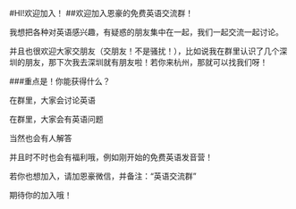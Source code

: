 
#HI!欢迎加入！
##欢迎加入恩豪的免费英语交流群！

我想把各种对英语感兴趣，有疑惑的朋友集中在一起，我们一起交流一起讨论。

并且也很欢迎大家交朋友（交朋友！不是骚扰！），比如说我在群里认识了几个深圳的朋友，那下次我去深圳就有朋友啦！若你来杭州，那就可以找我们呀！

###重点是！你能获得什么？

在群里，大家会讨论英语

在群里，大家会有英语问题

当然也会有人解答

并且时不时也会有福利哦，例如刚开始的免费英语发音营！

若你也想加入，请加恩豪微信，并备注：“英语交流群”

期待你的加入哦！